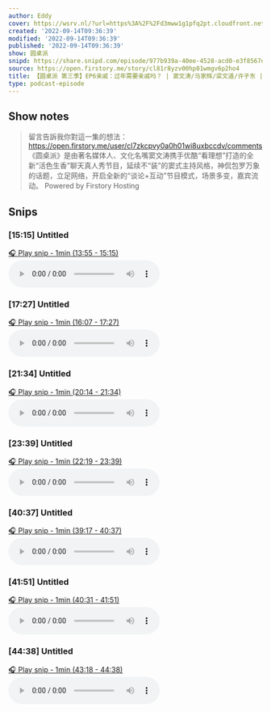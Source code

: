 ```yaml
---
author: Eddy
cover: https://wsrv.nl/?url=https%3A%2F%2Fd3mww1g1pfq2pt.cloudfront.net%2FAvatar%2Fcl7zkcpvy0a0h01wi8uxbccdv%2F1666234585141.jpg&w=200&h=200
created: '2022-09-14T09:36:39'
modified: '2022-09-14T09:36:39'
published: '2022-09-14T09:36:39'
show: 圆桌派
snipd: https://share.snipd.com/episode/977b939a-40ee-4528-acd0-e3f8567d4447
source: https://open.firstory.me/story/cl81r8yzv00hp01wmgv6p2ho4
title: 【圆桌派 第三季】EP6亲戚：过年需要亲戚吗？ | 窦文涛/马家辉/梁文道/许子东 | 优酷纪实 YOUKU DOCUMENTARY
type: podcast-episode
---
```



## Show notes
> 留言告訴我你對這一集的想法：  https://open.firstory.me/user/cl7zkcpvy0a0h01wi8uxbccdv/comments   《圆桌派》是由著名媒体人、文化名嘴窦文涛携手优酷“看理想”打造的全新“活色生香”聊天真人秀节目，延续不“装”的窦式主持风格，神侃包罗万象的话题，立足网络，开启全新的“谈论+互动”节目模式，场景多变，嘉宾流动。
> Powered by  Firstory Hosting

## Snips
### [15:15] Untitled
[🎧 Play snip - 1min️ (13:55 - 15:15)](https://share.snipd.com/snip/54ace185-e62f-487a-bfaa-922dad7c46e5)
<audio controls> <source src="https://backend.endpoints.firstory-709db.cloud.goog/play.mp3?url=https%3A%2F%2Fd3mww1g1pfq2pt.cloudfront.net%2FRecord%2Fcl7zkcpvy0a0h01wi8uxbccdv%2Fcl81r8yzv00hq01wm1lw4cj72.mp3%3Fv%3D1663168121336#t=13:55,15:15"> </audio>
### [17:27] Untitled
[🎧 Play snip - 1min️ (16:07 - 17:27)](https://share.snipd.com/snip/a34a8e78-77cd-4f7c-9de8-fcd6fe928936)
<audio controls> <source src="https://backend.endpoints.firstory-709db.cloud.goog/play.mp3?url=https%3A%2F%2Fd3mww1g1pfq2pt.cloudfront.net%2FRecord%2Fcl7zkcpvy0a0h01wi8uxbccdv%2Fcl81r8yzv00hq01wm1lw4cj72.mp3%3Fv%3D1663168121336#t=16:07,17:27"> </audio>
### [21:34] Untitled
[🎧 Play snip - 1min️ (20:14 - 21:34)](https://share.snipd.com/snip/957b9483-e3ba-4e33-9287-67b2b946a2ae)
<audio controls> <source src="https://backend.endpoints.firstory-709db.cloud.goog/play.mp3?url=https%3A%2F%2Fd3mww1g1pfq2pt.cloudfront.net%2FRecord%2Fcl7zkcpvy0a0h01wi8uxbccdv%2Fcl81r8yzv00hq01wm1lw4cj72.mp3%3Fv%3D1663168121336#t=20:14,21:34"> </audio>
### [23:39] Untitled
[🎧 Play snip - 1min️ (22:19 - 23:39)](https://share.snipd.com/snip/a54bb132-ba48-4b48-a125-2f574b72b407)
<audio controls> <source src="https://backend.endpoints.firstory-709db.cloud.goog/play.mp3?url=https%3A%2F%2Fd3mww1g1pfq2pt.cloudfront.net%2FRecord%2Fcl7zkcpvy0a0h01wi8uxbccdv%2Fcl81r8yzv00hq01wm1lw4cj72.mp3%3Fv%3D1663168121336#t=22:19,23:39"> </audio>
### [40:37] Untitled
[🎧 Play snip - 1min️ (39:17 - 40:37)](https://share.snipd.com/snip/c8b36bbb-df96-4115-a69e-1070852a701a)
<audio controls> <source src="https://backend.endpoints.firstory-709db.cloud.goog/play.mp3?url=https%3A%2F%2Fd3mww1g1pfq2pt.cloudfront.net%2FRecord%2Fcl7zkcpvy0a0h01wi8uxbccdv%2Fcl81r8yzv00hq01wm1lw4cj72.mp3%3Fv%3D1663168121336#t=39:17,40:37"> </audio>
### [41:51] Untitled
[🎧 Play snip - 1min️ (40:31 - 41:51)](https://share.snipd.com/snip/3ec00c1d-92a8-43f1-b486-fb99c6ae4869)
<audio controls> <source src="https://backend.endpoints.firstory-709db.cloud.goog/play.mp3?url=https%3A%2F%2Fd3mww1g1pfq2pt.cloudfront.net%2FRecord%2Fcl7zkcpvy0a0h01wi8uxbccdv%2Fcl81r8yzv00hq01wm1lw4cj72.mp3%3Fv%3D1663168121336#t=40:31,41:51"> </audio>
### [44:38] Untitled
[🎧 Play snip - 1min️ (43:18 - 44:38)](https://share.snipd.com/snip/2e4de5f5-4227-44b7-9bf2-592758a2f3f1)
<audio controls> <source src="https://backend.endpoints.firstory-709db.cloud.goog/play.mp3?url=https%3A%2F%2Fd3mww1g1pfq2pt.cloudfront.net%2FRecord%2Fcl7zkcpvy0a0h01wi8uxbccdv%2Fcl81r8yzv00hq01wm1lw4cj72.mp3%3Fv%3D1663168121336#t=43:18,44:38"> </audio>
